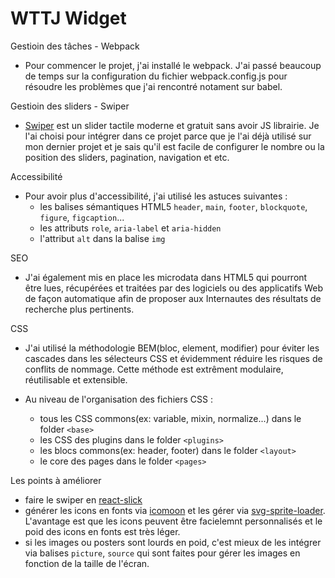 # WTTJ Widget

Gestioin des tâches - Webpack
- Pour commencer le projet, j'ai installé le webpack. J'ai passé beaucoup de temps sur la configuration du fichier webpack.config.js pour résoudre les problèmes que j'ai rencontré notament sur babel.

Gestioin des sliders - Swiper
- [Swiper](https://idangero.us/swiper/) est un slider tactile moderne et gratuit sans avoir JS librairie. Je l'ai choisi pour intégrer dans ce projet parce que je l'ai déjà utilisé sur mon dernier projet et je sais qu'il est facile de configurer le nombre ou la position des sliders, pagination, navigation et etc.

Accessibilité
- Pour avoir plus d'accessibilité, j'ai utilisé les astuces suivantes :
  - les balises sémantiques HTML5 `header`, `main`, `footer`, `blockquote`, `figure`, `figcaption`...
  - les attributs `role`, `aria-label` et `aria-hidden`
  - l'attribut `alt` dans la balise `img`

SEO
- J'ai également mis en place les microdata dans HTML5 qui pourront être lues, récupérées et traitées par des logiciels ou des applicatifs Web de façon automatique afin de proposer aux Internautes des résultats de recherche plus pertinents.

CSS
- J'ai utilisé la méthodologie BEM(bloc, element, modifier) pour éviter les cascades dans les sélecteurs CSS et évidemment réduire les risques de conflits de nommage. Cette méthode est extrêment modulaire, réutilisable et extensible.

- Au niveau de l'organisation des fichiers CSS :
  - tous les CSS commons(ex: variable, mixin, normalize...) dans le folder `<base>`
  - les CSS des plugins dans le folder `<plugins>`
  - les blocs commons(ex: header, footer) dans le folder `<layout>`
  - le core des pages dans le folder `<pages>`

Les points à améliorer
  - faire le swiper en [react-slick](https://github.com/akiran/react-slick)
  - générer les icons en fonts via [icomoon](http://moon.io/app/) et les gérer via [svg-sprite-loader](https://github.com/kisenka/svg-sprite-loader/blob/master/README.md). L'avantage est que les icons peuvent être facielemnt personnalisés et le poid des icons en fonts est très léger.
  - si les images ou posters sont lourds en poid, c'est mieux de les intégrer via balises `picture`, `source` qui sont faites pour gérer les images en fonction de la taille de l'écran.
